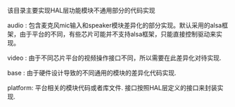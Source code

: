 该目录主要实现HAL层功能模块不通用部分的代码实现

audio 	: 包含麦克风mic输入和speaker模块差异化的部分实现。默认采用的alsa框架，由于平台的不同，有些芯片可能并不支持alsa框架，只能直接控制驱动来实现。

video	: 由于不同芯片平台的视频操作接口不同，所以需要在此差异化对待实现.

base 	: 由于硬件设计导致的不同通用的模块的差异化代码实现.

platform: 平台相关的模块代码或者库文件. 接口按照HAL层定义的接口来封装实现.
